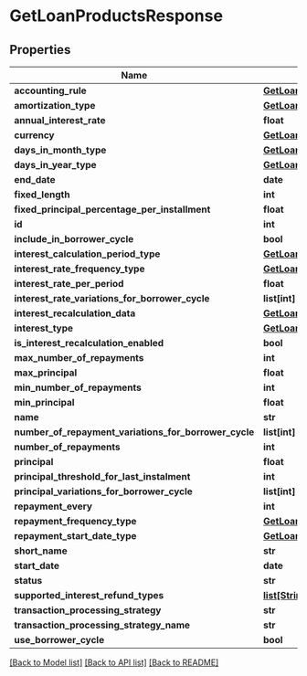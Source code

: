 # GetLoanProductsResponse

## Properties
Name | Type | Description | Notes
------------ | ------------- | ------------- | -------------
**accounting_rule** | [**GetLoanProductsAccountingRule**](GetLoanProductsAccountingRule.md) |  | [optional] 
**amortization_type** | [**GetLoanProductsAmortizationType**](GetLoanProductsAmortizationType.md) |  | [optional] 
**annual_interest_rate** | **float** |  | [optional] 
**currency** | [**GetLoanProductsCurrency**](GetLoanProductsCurrency.md) |  | [optional] 
**days_in_month_type** | [**GetLoansProductsDaysInMonthType**](GetLoansProductsDaysInMonthType.md) |  | [optional] 
**days_in_year_type** | [**GetLoansProductsDaysInYearType**](GetLoansProductsDaysInYearType.md) |  | [optional] 
**end_date** | **date** |  | [optional] 
**fixed_length** | **int** |  | [optional] 
**fixed_principal_percentage_per_installment** | **float** |  | [optional] 
**id** | **int** |  | [optional] 
**include_in_borrower_cycle** | **bool** |  | [optional] 
**interest_calculation_period_type** | [**GetLoansProductsInterestCalculationPeriodType**](GetLoansProductsInterestCalculationPeriodType.md) |  | [optional] 
**interest_rate_frequency_type** | [**GetLoanProductsInterestRateFrequencyType**](GetLoanProductsInterestRateFrequencyType.md) |  | [optional] 
**interest_rate_per_period** | **float** |  | [optional] 
**interest_rate_variations_for_borrower_cycle** | **list[int]** |  | [optional] 
**interest_recalculation_data** | [**GetLoanProductsInterestRecalculationData**](GetLoanProductsInterestRecalculationData.md) |  | [optional] 
**interest_type** | [**GetLoanProductsInterestType**](GetLoanProductsInterestType.md) |  | [optional] 
**is_interest_recalculation_enabled** | **bool** |  | [optional] 
**max_number_of_repayments** | **int** |  | [optional] 
**max_principal** | **float** |  | [optional] 
**min_number_of_repayments** | **int** |  | [optional] 
**min_principal** | **float** |  | [optional] 
**name** | **str** |  | [optional] 
**number_of_repayment_variations_for_borrower_cycle** | **list[int]** |  | [optional] 
**number_of_repayments** | **int** |  | [optional] 
**principal** | **float** |  | [optional] 
**principal_threshold_for_last_instalment** | **int** |  | [optional] 
**principal_variations_for_borrower_cycle** | **list[int]** |  | [optional] 
**repayment_every** | **int** |  | [optional] 
**repayment_frequency_type** | [**GetLoanProductsRepaymentFrequencyType**](GetLoanProductsRepaymentFrequencyType.md) |  | [optional] 
**repayment_start_date_type** | [**GetLoanProductsRepaymentStartDateType**](GetLoanProductsRepaymentStartDateType.md) |  | [optional] 
**short_name** | **str** |  | [optional] 
**start_date** | **date** |  | [optional] 
**status** | **str** |  | [optional] 
**supported_interest_refund_types** | [**list[StringEnumOptionData]**](StringEnumOptionData.md) |  | [optional] 
**transaction_processing_strategy** | **str** |  | [optional] 
**transaction_processing_strategy_name** | **str** |  | [optional] 
**use_borrower_cycle** | **bool** |  | [optional] 

[[Back to Model list]](../README.md#documentation-for-models) [[Back to API list]](../README.md#documentation-for-api-endpoints) [[Back to README]](../README.md)

